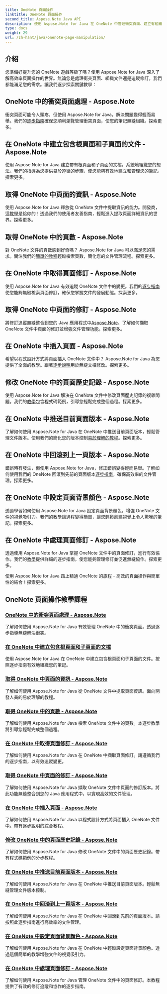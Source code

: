 ```yaml
---
title: OneNote 頁面操作
linktitle: OneNote 頁面操作
second_title: Aspose.Note Java API
description: 使用 Aspose.Note for Java 在 OneNote 中管理衝突頁面、建立有組織的文件並追蹤修訂。高效率文件管理的逐步教學。
type: docs
weight: 29
url: /zh-hant/java/onenote-page-manipulation/
---
```


## 介紹

您準備好提升您的 OneNote 遊戲等級了嗎？使用 Aspose.Note for Java 深入了解高效率頁面操作的世界。無論您是處理衝突頁面、組織文件還是追蹤修訂，我們都能滿足您的需求。讓我們逐步探索關鍵教學：

## OneNote 中的衝突頁面處理 - Aspose.Note
衝突頁面可能令人頭疼，但使用 Aspose.Note for Java，解決問題變得輕而易舉。我們的[逐步指南](./conflict-page-manipulation/)確保您順利瀏覽管理衝突頁面，使您的筆記無縫組織。探索更多。

## 在 OneNote 中建立包含根頁面和子頁面的文件 - Aspose.Note
使用 Aspose.Note for Java 建立帶有根頁面和子頁面的文檔，系統地組織您的想法。我們的[指導](./create-document-with-root-and-sub-pages/)為您提供易於遵循的步驟，使您能夠有效地建立和管理您的筆記。探索更多。

## 取得 OneNote 中頁面的資訊 - Aspose.Note
使用 Aspose.Note for Java 釋放從 OneNote 文件中提取資訊的能力。開發商，這[教學](./get-information-about-pages/)是給你的！透過我們的使用者友善指南，輕鬆進入提取頁面詳細資訊的世界。探索更多。

## 取得 OneNote 中的頁數 - Aspose.Note
對 OneNote 文件的頁數感到好奇嗎？ Aspose.Note for Java 可以滿足您的需求。關注我們的[簡單的教程](./get-page-count/)輕鬆檢索頁數，簡化您的文件管理流程。探索更多。

## 在 OneNote 中取得頁面修訂 - Aspose.Note
使用 Aspose.Note for Java 有效追蹤 OneNote 文件中的變更。我們的[逐步指南](./get-page-revisions/)使您能夠無縫檢索頁面修訂，確保您掌握文件的發展動態。探索更多。

## 取得 OneNote 中頁面的修訂 - Aspose.Note
將修訂追蹤無縫整合到您的 Java 應用程式中[Aspose.Note](https://link-to-aspose.note)。了解如何擷取 OneNote 文件中頁面的修訂並增強文件管理功能。探索更多。

## 在 OneNote 中插入頁面 - Aspose.Note
希望以程式設計方式將頁面插入 OneNote 文件中？ Aspose.Note for Java 為您提供了全面的教學。跟著[逐步說明](./insert-pages/)用於無縫文檔修改。探索更多。

## 修改 OneNote 中的頁面歷史記錄 - Aspose.Note
使用 Aspose.Note for Java 解決在 OneNote 文件中修改頁面歷史記錄的複雜問題。我們的[教學](./modify-page-history/)包含程式碼範例，引導您輕鬆完成整個過程。探索更多。

## 在 OneNote 中推送目前頁面版本 - Aspose.Note
了解如何使用 Aspose.Note for Java 在 OneNote 中推送目前頁面版本，輕鬆管理文件版本。使用我們的簡化您的版本控制[易於理解的教程](./push-current-page-version/)。探索更多。

## 在 OneNote 中回滾到上一頁版本 - Aspose.Note
錯誤時有發生，但使用 Aspose.Note for Java，修正錯誤變得輕而易舉。了解如何使用我們的 OneNote 回滾到先前的頁面版本[逐步指南](./roll-back-to-previous-page-version/)，確保高效率的文件管理。探索更多。

## 在 OneNote 中設定頁面背景顏色 - Aspose.Note
透過學習如何使用 Aspose.Note for Java 設定頁面背景顏色，增強 OneNote 文件的視覺吸引力。我們的[教學](./set-page-background-color/)讓過程變得簡單，讓您輕鬆創建視覺上令人驚嘆的筆記。探索更多。

## 在 OneNote 中處理頁面修訂 - Aspose.Note
透過使用 Aspose.Note for Java 掌握 OneNote 文件中的頁面修訂，進行有效協作。我們的[教學](./working-with-page-revisions/)提供詳細的逐步指南，使您能夠管理修訂並促進無縫協作。探索更多。

使用 Aspose.Note for Java 踏上精通 OneNote 的旅程 - 高效的頁面操作與簡單性的結合！探索更多。
## OneNote 頁面操作教學課程
### [OneNote 中的衝突頁面處理 - Aspose.Note](./conflict-page-manipulation/)
了解如何使用 Aspose.Note for Java 有效管理 OneNote 中的衝突頁面。透過逐步指導無縫解決衝突。
### [在 OneNote 中建立包含根頁面和子頁面的文檔](./create-document-with-root-and-sub-pages/)
使用 Aspose.Note for Java 在 OneNote 中建立包含根頁面和子頁面的文件。按照逐步指南有效地組織您的筆記。
### [取得 OneNote 中頁面的資訊 - Aspose.Note](./get-information-about-pages/)
了解如何使用 Aspose.Note for Java 從 OneNote 文件中提取頁面資訊。面向開發人員的易於理解的教程。
### [取得 OneNote 中的頁數 - Aspose.Note](./get-page-count/)
了解如何使用 Aspose.Note for Java 檢索 OneNote 文件中的頁數。本逐步教學將引導您輕鬆完成整個過程。
### [在 OneNote 中取得頁面修訂 - Aspose.Note](./get-page-revisions/)
了解如何使用 Aspose.Note for Java 在 OneNote 中擷取頁面修訂。請遵循我們的逐步指南，以有效追蹤變更。
### [取得 OneNote 中頁面的修訂 - Aspose.Note](./get-revisions-of-pages/)
了解如何使用 Aspose.Note for Java 擷取 OneNote 文件中頁面的修訂版本。將此功能無縫整合到您的 Java 應用程式中，以實現高效的文件管理。
### [在 OneNote 中插入頁面 - Aspose.Note](./insert-pages/)
了解如何使用 Aspose.Note for Java 以程式設計方式將頁面插入 OneNote 文件中。帶有逐步說明的綜合教程。
### [修改 OneNote 中的頁面歷史記錄 - Aspose.Note](./modify-page-history/)
了解如何使用 Aspose.Note for Java 修改 OneNote 文件中的頁面歷史記錄。帶有程式碼範例的分步教程。
### [在 OneNote 中推送目前頁面版本 - Aspose.Note](./push-current-page-version/)
了解如何使用 Aspose.Note for Java 在 OneNote 中推送目前頁面版本。輕鬆無縫管理文件版本控制。
### [在 OneNote 中回滾到上一頁版本 - Aspose.Note](./roll-back-to-previous-page-version/)
了解如何使用 Aspose.Note for Java 在 OneNote 中回滾到先前的頁面版本。請按照此逐步指南進行高效率的文件管理。
### [在 OneNote 中設定頁面背景顏色 - Aspose.Note](./set-page-background-color/)
了解如何使用 Aspose.Note for Java 在 OneNote 中輕鬆設定頁面背景顏色。透過這個簡單的教學增強文件的視覺吸引力。
### [在 OneNote 中處理頁面修訂 - Aspose.Note](./working-with-page-revisions/)
了解如何使用 Aspose.Note for Java 管理 OneNote 文件中的頁面修訂。本教程提供了有效的修訂追蹤和協作的逐步指南。